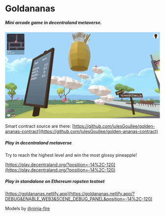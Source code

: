 Goldananas
=============

##### Mini arcade game in decentraland metaverse.

![alt text](https://github.com/julesGoullee/golden-ananas/blob/master/screenshots/screenStart.png "screenStart")

Smart contract source are there: [https://github.com/julesGoullee/golden-ananas-contract](https://github.com/julesGoullee/golden-ananas-contract)


##### Play in decentraland metaverse
Try to reach the highest level and win the most glossy pineapple!

[https://play.decentraland.org/?position=-14%2C-120](https://play.decentraland.org/?position=-14%2C-120)

##### Play in standalone on Ethereum ropsten testnet

[https://goldananas.netlify.app](https://goldananas.netlify.app/?DEBUG&ENABLE_WEB3&SCENE_DEBUG_PANEL&position=-14%2C-120)


Models by [@ninja-fire](https://github.com/ninja-fire)

